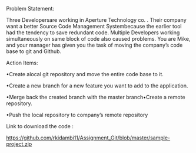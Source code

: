 Problem Statement:


Three Developersare working in Aperture Technology co. . Their company want a better Source Code Management Systembecause the earlier tool had the tendency to save redundant code. Multiple Developers working simultaneously on same block of code also caused problems. You are Mike, and your manager has given you the task of moving the company’s code base to git and Github. 



Action Items:


•Create alocal git repository and move the entire code base to it.

•Create a new branch for a new feature you want to add to the application.

•Merge back the created branch with the master branch•Create a remote repository.

•Push the local repository to company’s remote repository







Link to download the code : 

https://github.com/rkidambi11/Assignment_Git/blob/master/sample-project.zip 
